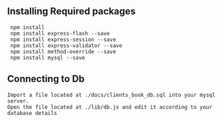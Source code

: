 ## Installing Required packages
```
 npm install 
 npm install express-flash --save
 npm install express-session --save
 npm install express-validator --save
 npm install method-override --save
 npm install mysql --save
```

## Connecting to Db
```
Import a file located at ./docs/clients_book_db.sql into your mysql server.
Open the file located at ./lib/db.js and edit it according to your database details
```
